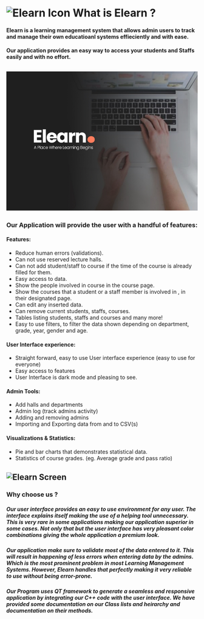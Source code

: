 
# ![Elearn Icon](https://i.imgur.com/ogo6iS0.png) What is Elearn ?

#### **Elearn** is a learning management system that allows admin users to track and manage their own educatioanl systems effieciently and with ease.

#### Our application provides an easy way to access your students and Staffs easily and with no effort.
![Elearn Splash Scren](https://raw.githubusercontent.com/Bodykudo/Elearn/main/LMS/img/splash.png)
---

### Our Application will provide the user with a handful of features:

#### Features:

- Reduce human errors (validations).
- Can not use reserved lecture halls.
- Can not add student/staff to course if the time of the course is already filled for them.
- Easy access to data.
- Show the people involved in course in the course page.
- Show the courses that a student or a staff member is involved in , in their designated page.
- Can edit any inserted data.
- Can remove current students, staffs, courses.
- Tables listing students, staffs and courses and many more!
- Easy to use filters, to filter the data shown depending on department, grade, year, gender and age.

#### User Interface experience:

- Straight forward, easy to use User interface experience (easy to use for everyone)
- Easy access to features
- User Interface is dark mode and pleasing to see.

#### Admin Tools:

- Add halls and departments
- Admin log (track admins activity)
- Adding and removing admins
- Importing and Exporting data from and to CSV(s)

#### Visualizations & Statistics:

- Pie and bar charts that demonstrates statistical data.
- Statistics of course grades. (eg. Average grade and pass ratio)

![Elearn Screen](https://i.imgur.com/kCvsZip.png)
---

### Why choose us ?

##### Our user interface provides an easy to use environment for any user. The interface explains itself making the use of a helping tool unnecessary. This is very rare in some applications making our application superior in some cases. Not only that but the user interface has very pleasant color combinations giving the whole application a premium look.
##### Our application make sure to validate most of the data entered to it. This will result in happening of less errors when entering data by the admins. Which is the most prominent problem in most Learning Management Systems. However, Elearn handles that perfectly making it very reliable to use without being error-prone.
##### Our Program uses QT framework to generate a seamless and responsive application by integrating our C++ code with the user interface. We have provided some documentation on our Class lists and heirarchy and documentation on their methods.
